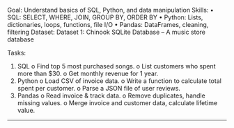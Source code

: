 Goal: Understand basics of SQL, Python, and data manipulation
 Skills:
•	SQL: SELECT, WHERE, JOIN, GROUP BY, ORDER BY
•	Python: Lists, dictionaries, loops, functions, file I/O
•	Pandas: DataFrames, cleaning, filtering
Dataset:
Dataset 1: Chinook SQLite Database – A music store database

Tasks:
1.	SQL
o	Find top 5 most purchased songs.
o	List customers who spent more than $30.
o	Get monthly revenue for 1 year.
2.	Python
o	Load CSV of invoice data.
o	Write a function to calculate total spent per customer.
o	Parse a JSON file of user reviews.
3.	Pandas
o	Read invoice & track data.
o	Remove duplicates, handle missing values.
o	Merge invoice and customer data, calculate lifetime value.
________________________________________
